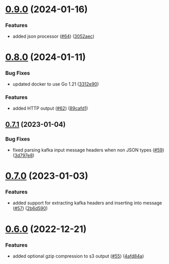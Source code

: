 # [0.9.0](https://github.com/ThoronicLLC/collector/compare/v0.8.0...v0.9.0) (2024-01-16)


### Features

* added json processor ([#64](https://github.com/ThoronicLLC/collector/issues/64)) ([3052aec](https://github.com/ThoronicLLC/collector/commit/3052aecece051f0d31d0e3708e2f554b53da1e0c))



# [0.8.0](https://github.com/ThoronicLLC/collector/compare/v0.7.1...v0.8.0) (2024-01-11)


### Bug Fixes

* updated docker to use Go 1.21 ([3312e90](https://github.com/ThoronicLLC/collector/commit/3312e9012758adf971aa5b9ba19b7fae21086ddd))


### Features

* added HTTP output ([#62](https://github.com/ThoronicLLC/collector/issues/62)) ([89cafd1](https://github.com/ThoronicLLC/collector/commit/89cafd17b2976590fdb3bc1cf49f488041806521))



## [0.7.1](https://github.com/ThoronicLLC/collector/compare/v0.7.0...v0.7.1) (2023-01-04)


### Bug Fixes

* fixed parsing kafka input message headers when non JSON types ([#59](https://github.com/ThoronicLLC/collector/issues/59)) ([3d797e8](https://github.com/ThoronicLLC/collector/commit/3d797e8f2aea4550584c3e2cbf7e070602c755a6))



# [0.7.0](https://github.com/ThoronicLLC/collector/compare/v0.6.0...v0.7.0) (2023-01-03)


### Features

* added support for extracting kafka headers and inserting into message ([#57](https://github.com/ThoronicLLC/collector/issues/57)) ([2b6d590](https://github.com/ThoronicLLC/collector/commit/2b6d5901c866d60f8d8ff72f5b7f417bc2508d0f))



# [0.6.0](https://github.com/ThoronicLLC/collector/compare/v0.5.0...v0.6.0) (2022-12-21)


### Features

* added optional gzip compression to s3 output ([#55](https://github.com/ThoronicLLC/collector/issues/55)) ([4afd84a](https://github.com/ThoronicLLC/collector/commit/4afd84ad1af1c30a573aec77fdefab6d060c3efe))



